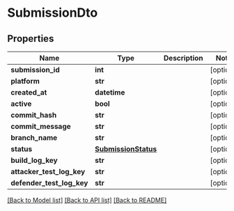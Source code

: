 # SubmissionDto

## Properties
Name | Type | Description | Notes
------------ | ------------- | ------------- | -------------
**submission_id** | **int** |  | [optional] 
**platform** | **str** |  | [optional] 
**created_at** | **datetime** |  | [optional] 
**active** | **bool** |  | [optional] 
**commit_hash** | **str** |  | [optional] 
**commit_message** | **str** |  | [optional] 
**branch_name** | **str** |  | [optional] 
**status** | [**SubmissionStatus**](SubmissionStatus.md) |  | [optional] 
**build_log_key** | **str** |  | [optional] 
**attacker_test_log_key** | **str** |  | [optional] 
**defender_test_log_key** | **str** |  | [optional] 

[[Back to Model list]](../README.md#documentation-for-models) [[Back to API list]](../README.md#documentation-for-api-endpoints) [[Back to README]](../README.md)

